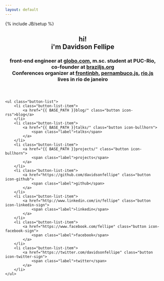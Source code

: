 ```yaml
---
layout: default
---
```

{% include JB/setup %}
<div class="container">
    <header class="aboutme">
        <h2 class="name">
            <span class="hi">hi!</span><br>
            i'm Davidson Fellipe
        </h2>
        <h3 class="job">
            front-end engineer at <a href="http://opensource.globo.com">globo.com</a>,
            m.sc. student at PUC-Rio,
            co-founder at <a href="http://braziljs.org">braziljs.org</a>
            <br>
            Conferences organizer at <a href="http://frontinbh.com.br">frontinbh</a>,
                    <a href="http://pernambucojs.com">pernambuco.js</a>,
                    <a href="http://riojs.org">rio.js</a>
            <br>
            lives in rio de janeiro
        </h3>
    </header>

    <ul class="button-list">
        <li class="button-list-item">
            <a href="{{ BASE_PATH }}blog/" class="button icon-rss">blog</a>
        </li>
        <li class="button-list-item">
            <a href="{{ BASE_PATH }}talks/" class="button icon-bullhorn">
                <span class="label">talks</span>
            </a>
        </li>
        <li class="button-list-item">
            <a href="{{ BASE_PATH }}projects/" class="button icon-bullhorn">
                <span class="label">projects</span>
            </a>
        </li>
        <li class="button-list-item">
            <a href="https://github.com/davidsonfellipe" class="button icon-github">
                <span class="label">github</span>
            </a>
        </li>
        <li class="button-list-item">
            <a href="http://www.linkedin.com/in/fellipe" class="button icon-linkedin-sign">
                <span class="label">linkedin</span>
            </a>
        </li>
        <li class="button-list-item">
            <a href="https://www.facebook.com/fellipe" class="button icon-facebook-sign">
                <span class="label">facebook</span>
            </a>
        </li>
        <li class="button-list-item">
            <a href="https://twitter.com/davidsonfellipe" class="button icon-twitter-sign">
                <span class="label">twitter</span>
            </a>
        </li>
    </ul>

</div>